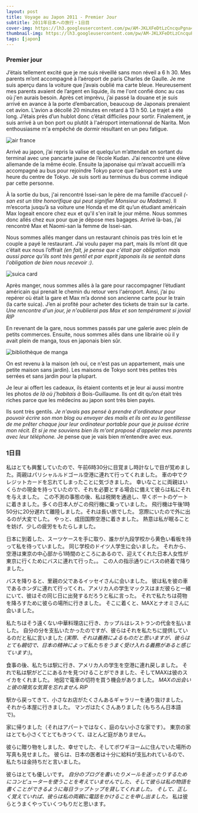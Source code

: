```yaml
---
layout: post
title: Voyage au Japon 2011 - Premier Jour
subtitle: 2011年日本への旅行・1日目
cover-img: https://lh3.googleusercontent.com/pw/AM-JKLXFeDtLzCncquPgna4hUR80ltL1kxct1ok0zMHZYUaW5phXSNMqQ0Jqz5JLl9jygzS32m54acnbrVjK4hq-p-o-ZE2z80l_E55qdfPOZxQQ5LihIgiS1kKcM0n9vyxLCPbsrHhqj7omQCuvHiHv-IK_=w2416-h1358-no?authuser=0
thumbnail-img: https://lh3.googleusercontent.com/pw/AM-JKLXFeDtLzCncquPgna4hUR80ltL1kxct1ok0zMHZYUaW5phXSNMqQ0Jqz5JLl9jygzS32m54acnbrVjK4hq-p-o-ZE2z80l_E55qdfPOZxQQ5LihIgiS1kKcM0n9vyxLCPbsrHhqj7omQCuvHiHv-IK_=w2416-h1358-no?authuser=0
tags: [japon]
---
```


### Premier jour

J’étais tellement excité que je me suis réveillé sans mon réveil a 6 h 30. Mes parents m’ont accompagné à l’aéroport de paris Charles de Gaulle. Je me suis aperçu dans la voiture que j’avais oublié ma carte bleue. Heureusement mes parents avaient de l’argent en liquide, ils me l'ont confié donc au cas où j'en aurais besoin. Après cet imprévu, j’ai passé la douane et je suis arrivé en avance à la porte d’embarcation, beaucoup de Japonais prenaient cet avion. L’avion a décollé 20 minutes en retard à 13 h 50. Le trajet a été long. J’étais près d’un hublot donc c’était difficiles pour sortir. Finalement, je suis arrivé à un bon port ou plutôt à l'aéroport internationnal de Narita. Mon enthousiasme m'a empêché de dormir résultant en un peu fatigue.

![air france](https://lh3.googleusercontent.com/pw/AM-JKLVGl2Mp2IbRwy1ej3X3_3ME0IfVV8V6r_6eMSZ27LmEOIeUPMfZTvmIMKUxNh5yx_C4oBcBQgFJOlf_nqCQZtGSAgmnuQC5SPQZiV9FhpDllZPac3S92IKlx7hDLuVCB-YrcU1JKhUHSPjQwm4ntOzO=w2806-h1578-no?authuser=0)

Arrivé au japon, j’ai repris la valise et quelqu’un m’attendait en sortant du terminal avec une pancarte jaune de l’école Kudan. J’ai rencontré une élève allemande de la même école. Ensuite la japonaise qui m’avait accueilli m’a accompagné au bus pour rejoindre Tokyo parce que l’aéroport est à une heure du centre de Tokyo. Je suis sorti au terminus du bus comme indiqué par cette personne. 

À la sortie du bus, j'ai rencontré Issei-san le père de ma famille d’accueil _(-san est un titre honorifique qui peut signifier Monsieur ou Madame)_. Il m’escorta jusqu’à sa voiture une Honda et me dit qu’un étudiant américain Max logeait encore chez eux et qu'il s'en irait le jour même. Nous sommes donc allés chez eux pour que je dépose mes bagages. Arrivé là-bas, j’ai rencontré Max et Naomi-san la femme de Issei-san.

Nous sommes allés manger dans un restaurant chinois pas très loin et le couple a payé le restaurant. J’ai voulu payer ma part, mais ils m’ont dit que c’était eux nous l’offrait _(en fait, je pense que c'était par obligation mais aussi parce qu'ils sont très gentil et par esprit japonais ils se sentait dans l'obligation de bien nous recevoir :)_. 

![suica card](https://www.kokoro-vj.org/wp-content/uploads/2020/01/%E7%94%BB%E5%83%8F7.png)

Après manger, nous sommes allés à la gare pour raccompagner l’étudiant américain qui prenait le chemin du retour vers l'aéroport. Ainsi, j’ai pu repérer où était la gare et Max m’a donné son ancienne carte pour le train (la carte suica). J’en ai profité pour acheter des tickets de train sur la carte. _Une rencontre d'un jour, je n'oublierai pas Max et son tempérament si jovial RIP_

En revenant de la gare, nous sommes passés par une galerie avec plein de petits commerces. Ensuite, nous sommes allés dans une librairie où il y avait plein de manga, tous en japonais bien sûr. 

![bibliothèque de manga](https://lh3.googleusercontent.com/pw/AM-JKLUPJTp9j690l9pxdGHPojQvFsDTaD7lXsgOPweIQUjJDMV1hC04PctUd0-yrONmt2llZDhsT2fcUG5K4isS_92vhyuVIuJaC6EgqJ_mM4Id78RwNB4umQKCPNwB6yJ1biJfK3VcMWi7cbEbEydZK6C7=w2416-h1358-no?authuser=0)

On est revenu à la maison (eh oui, ce n'est pas un appartement, mais une petite maison sans jardin). Les maisons de Tokyo sont très petites très serrées et sans jardin pour la plupart. 

Je leur ai offert les cadeaux, ils étaient contents et je leur ai aussi montre les photos _de là où j'habitais à_ Bois-Guillaume. Ils ont dit qu’on était très riches parce que les médecins au japon sont très bien payés.

Ils sont très gentils. _Je n'avais pas pensé à prendre d'ordinateur pour pouvoir écrire son mon blog ou envoyer des mails et ils ont eu la gentillesse de me prêter chaque jour leur ordinateur portable pour que je puisse écrire mon récit. Et si je me souviens bien ils m'ont proposé d'appeler mes parents avec leur téléphone._ Je pense que je vais bien m’entendre avec eux. 

### 1日目

私はとても興奮していたので、午前6時30分に目覚まし時計なしで目が覚めました。両親はパリシャルルドゴール空港に連れて行ってくれました。 車の中でクレジットカードを忘れてしまったことに気づきました。 幸いなことに両親はいくらかの現金を持っていたので、それを必要とする場合に備えて彼らは私にそれを与えました。 この不測の事態の後、私は税関を通過し、早くボートのゲートに着きました。多くの日本人がこの飛行機に乗っていました。 飛行機は午後1時50分に20分遅れて離陸しました。それは長い旅でした。 窓際にいたので外に出るのが大変でした。 やっと、成田国際空港に着きました。 熱意は私が眠ることを妨げ、少しの疲労をもたらしました。

日本に到着した、スーツケースを手に取り、誰かが九段学校から黄色い看板を持って私を待っていました。 同じ学校のドイツ人学生に会いました。 それから、空港は東京の中心部から1時間のところにあるので、迎えてくれた日本人女性が東京に行くためにバスに連れて行った。。 この人の指示通りにバスの終着で降りました。

バスを降りると、里親の父であるイッセイさんに会いました。 彼は私を彼の車であるホンダに連れて行ってくれ、アメリカ人の学生マックスはまだ彼らと一緒にいて、彼はその同じ日に出発するだろうと私に言った。 それで私たちは荷物を降ろすために彼らの場所に行きました。 そこに着くと、MAXとナオミさんに会いました。

私たちはそう遠くない中華料理店に行き、カップルはレストランの代金を払いました。 自分の分を支払いたかったのですが、彼らはそれを私たちに提供しているのだと私に言いました _(実際、それは義務によるものだと思いますが、彼らはとても親切で、日本の精神によって私たちをうまく受け入れる義務があると感じています:)_。

食事の後、私たちは駅に行き、アメリカ人の学生を空港に連れ戻しました。 それで私は駅がどこにあるかを見つけることができました、そしてMAXは彼のスイカをくれました。 地図で電車の切符を買う機会がありました。 _MAXの出会いと彼の陽気な気質を忘れません RIP_

駅から戻ってきて、小さなお店がたくさんあるギャラリーを通り抜けました。 それから本屋に行きました。 マンガはたくさんありました (もちろん日本語で)。

家に帰りました（それはアパートではなく、庭のない小さな家です）。 東京の家はとても小さくてとてもきつくて、ほとんど庭がありません。

彼らに贈り物をしました、幸せでした、そしてボワギヨームに住んでいた場所の写真も見せました。 彼らは、日本の医者は十分に給料が支払われているので、私たちは金持ちだと言いました。

彼らはとても優しいです。 _自分のブログを書いたりメールを送ったりするためにコンピューターを使うことを考えていませんでした、そして彼らは私の物語を書くことができるように毎日ラップトップを貸してくれました。 そして、正しく覚えていれば、彼らは私の両親に電話をかけることを申し出ました。_ 私は彼らとうまくやっていくつもりだと思います。
